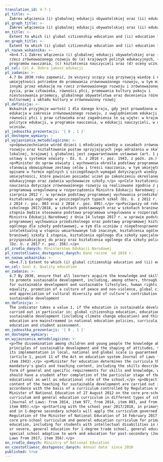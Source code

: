 ```yaml
---
translation_id: 4-7-1
pl_title: >-
  Zakres włączenia (i) globalnej edukacji obywatelskiej oraz (ii) edukacji na rzecz zrównoważonego rozwoju do (a) krajowych polityk edukacyjnych, (b) programów nauczania, (c) kształcenia nauczycieli oraz (d) oceny uczniów
pl_graph_title: >-
  Zakres włączenia (i) globalnej edukacji obywatelskiej oraz (ii) edukacji na rzecz zrównoważonego rozwoju do (a) krajowych polityk edukacyjnych, (b) programów nauczania, (c) kształcenia nauczycieli oraz (d) oceny uczniów
en_title: >-
  Extent to which (i) global citizenship education and (ii) education for sustainable development are mainstreamed in (a) national education policies; (b) curricula; (c) teacher education; and (d) student assessment
en_graph_title: >-
  Extent to which (i) global citizenship education and (ii) education for sustainable development are mainstreamed in (a) national education policies; (b) curricula; (c) teacher education; and (d) student assessment
pl_nazwa_wskaznika: >-
  <b>4.7.1 Zakres włączenia (i) globalnej edukacji obywatelskiej oraz (ii) edukacji na
  rzecz zrównoważonego rozwoju do (a) krajowych polityk edukacyjnych, (b)
  programów nauczania, (c) kształcenia nauczycieli oraz (d) oceny uczniów</b>
pl_cel: Cel 4. Dobra jakość edukacji
pl_zadanie: >-
  4.7 Do 2030 roku zapewnić, że wszyscy uczący się przyswoją wiedzę i nabędą
  umiejętności potrzebne do promowania zrównoważonego rozwoju, w tym między
  innymi przez edukację na rzecz zrównoważonego rozwoju i zrównoważonego stylu
  życia, praw człowieka, równości płci, promowania kultury pokoju i
  niestosowania przemocy, globalnego obywatelstwa oraz docenienia różnorodności
  kulturowej i wkładu kultury w zrównoważony rozwój
pl_definicja: >-
  Wskaźnik przyjmuje wartość 1 dla danego kraju, gdy jest prowadzona w nim
  edukacja w zakresie zrównoważonego rozwoju, z uwględnieniem edukacji na rzecz
  równości płci i praw człowieka oraz zagadnienia te są ujęte: w krajowej
  polityce edukacji, w programie nauczania, w edukacji nauczycieli, w ocenianiu
  uczniów.
pl_jednostka_prezentacji: '{ 0 , 1 }'
pl_dostepne_wymiary: –
pl_wyjasnienia_metodologiczne: >-
  <p>Upowszechnianie wśród dzieci i młodzieży wiedzy o zasadach zrównoważonego
  rozwoju oraz kształtowanie postaw sprzyjających jego wdrażaniu w skali
  lokalnej, krajowej i globalnej jest zagwarantowane ustawowo (art. 1 pkt 11
  ustawy o systemie oświaty - Dz. U. z 2016 r. poz. 1943, z późn. zm.).</p>
  <p>Minister do spraw oświaty i wychowania określa podstawy programowe, które
  stanowią obowiązkowe zestawy celów i treści nauczania, w tym umiejętności,
  opisane w formie ogólnych i szczegółowych wymagań dotyczących wiedzy i
  umiejętności, które powinien posiadać uczeń po zakończeniu określonego etapu
  edukacyjnego oraz zadania wychowawcze szkoły.</p> <p>Cele kształcenia i treści
  nauczania dotyczące zrównoważonego rozwoju są realizowane zgodnie z podstawą
  programową uregulowaną w rozporządzeniu Ministra Edukacji Narodowej z dnia 27
  sierpnia 2012 r. w sprawie podstawy programowej wychowania przedszkolnego oraz
  kształcenia ogólnego w poszczególnych typach szkół (Dz. U. z 2012 r. poz. 977,
  z 2014 r. poz. 803 oraz z 2016 r. poz. 895).</p> <p>Począwszy od roku
  szkolnego 2017/2018, w szkołach podstawowych oraz w szkołach branżowych I
  stopnia będzie stosowana podstawa programowa uregulowana w rozporządzeniu
  Ministra Edukacji Narodowej z dnia 14 lutego 2017 r. w sprawie podstawy
  programowej wychowania przedszkolnego oraz podstawy programowej kształcenia
  ogólnego dla szkoły podstawowej, w tym dla uczniów z niepełnosprawnością
  intelektualną w stopniu umiarkowanym lub znacznym, kształcenia ogólnego dla
  branżowej szkoły I stopnia, kształcenia ogólnego dla szkoły specjalnej
  przysposabiającej do pracy oraz kształcenia ogólnego dla szkoły policealnej
  (Dz. U. z 2017 r. poz. 356).</p>
pl_zrodlo_danych: Ministerstwo Edukacji Narodowej
pl_czestotliwosc_dostępnosc_danych: Dane roczne  od 2010 r.
en_nazwa_wskaznika: >-
  <b>4.7.1 Extent to which (i) global citizenship education and (ii) education for sustainable development are mainstreamed in (a) national education policies; (b) curricula; (c) teacher education; and (d) student assessment<b>
en_cel: Goal 4. Quality education
en_zadanie: >-
  4.7 By 2030, ensure that all learners acquire the knowledge and skills needed
  to promote sustainable development, including, among others, through education
  for sustainable development and sustainable lifestyles, human rights, gender
  equality, promotion of a culture of peace and non-violence, global citizenship
  and appreciation of cultural diversity and of culture’s contribution to
  sustainable development
en_definicja: >-
  The indicator takes a value 1, if the education in sustainable development is
  carried out in particular in: global citizenship education, education for
  sustainable development (including climate change education) and this
  education are mainstreamed in national education policies, curricula, teacher
  education and student assessment.
en_jednostka_prezentacji: '{ 0 , 1 }'
en_dostepne_wymiary: –
en_wyjasnienia_metodologiczne: >-
  <p>The dissemination among children and young people the knowledge about the
  principles of sustainable development and the shaping of attitudes, to foster
  its implementation in local, national and global scale is guaranteed by law
  (article 1, point 11 of the Act on education system Journal of Laws from 2016,
  item 1943).</p> <p>Minister for education determines the curricula that are
  mandatory's goals and teaching content, including the skills described in the
  form of general and specific requirements for skills and knowledge, which
  should have a student after completion of the particular stage of the
  educational as well as educational role of the school.</p> <p>Objectives and
  content of the teaching for sustainable development are carried out in
  accordance with the basis of a curriculum controlled by Regulation of the
  Minister of National Education of 27 August 2012 on the core pre-school
  curriculum and general education curriculum in different types of schools
  (Journal of Laws: from 2014, item 977, from 2014, item 803, and from 2016,
  item 895).</p> <p>Starting with the school year 2017/2018, in primary schools
  and in 1-degree secondary schools will apply the curriculum governed by
  Regulation of the Minister of National Education of 14 February 2017 on the
  core pre-school curriculum and general education curriculum for primary
  education, including for students with intellectual disabilities in moderate
  or severe, general education for 1-degree trade school, general education for
  special school adoptive to work and education for post-secondary (Journal of
  Laws from 2017, item 356).</p>
en_zrodlo_danych: Ministry of National Education
en_czestotliwosc_dostępnosc_danych: Annual data  since 2010
published: true
---
```

